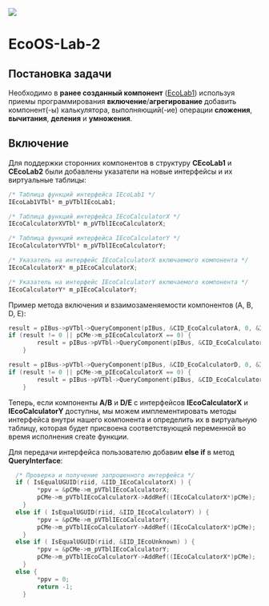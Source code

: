 ![](https://img.shields.io/badge/c-%2300599C.svg?style=for-the-badge&logo=c&logoColor=white)

# EcoOS-Lab-2

## Постановка задачи

Необходимо в **ранее созданный компонент** ([EcoLab1](https://github.com/Sparou/Eco.Lab1)) используя приемы программирования **включение**/**агрегирование** добавить компонент(-ы) калькулятора, выполняющий(-ие) операции **сложения**, **вычитания**, **деления** и **умножения**.

## Включение 

Для поддержки сторонних компонентов в структуру **CEcoLab1** и **CEcoLab2** были добавлены указатели на новые интерфейсы и их виртуальные таблицы:

```C
/* Таблица функций интерфейса IEcoLab1 */
IEcoLab1VTbl* m_pVTblIEcoLab1;

/* Таблица функций интерфейса IEcoCalculatorX */
IEcoCalculatorXVTbl* m_pVTblIEcoCalculatorX;

/* Таблица функций интерфейса IEcoCalculatorY */
IEcoCalculatorYVTbl* m_pVTblIEcoCalculatorY;

/* Указатель на интерфейс IEcoCalculatorX включаемого компонента */
IEcoCalculatorX* m_pIEcoCalculatorX;

/* Указатель на интерфейс IEcoCalculatorY включаемого компонента */
IEcoCalculatorY* m_pIEcoCalculatorY;
```
Пример метода включения и взаимозаменяемости компонентов (A, B, D, E):

```C
result = pIBus->pVTbl->QueryComponent(pIBus, &CID_EcoCalculatorA, 0, &IID_IEcoCalculatorX, (void**) &pCMe->m_pIEcoCalculatorX);
if (result != 0 || pCMe->m_pIEcoCalculatorX == 0) {
        result = pIBus->pVTbl->QueryComponent(pIBus, &CID_EcoCalculatorB, 0, &IID_IEcoCalculatorX, (void**) &pCMe->m_pIEcoCalculatorX);
    }

result = pIBus->pVTbl->QueryComponent(pIBus, &CID_EcoCalculatorD, 0, &IID_IEcoCalculatorY, (void**) &pCMe->m_pIEcoCalculatorY);
if (result != 0 || pCMe->m_pIEcoCalculatorX == 0) {
        result = pIBus->pVTbl->QueryComponent(pIBus, &CID_EcoCalculatorE, 0, &IID_IEcoCalculatorY, (void**) &pCMe->m_pIEcoCalculatorY);
    }
```

Теперь, если компоненты **A/B** и **D/E** с интерфейсов **IEcoCalculatorX** и **IEcoCalculatorY** доступны, мы можем имплементировать методы интерфейса внутри нашего компонента и определить их в виртуальную таблицу, которая будет присвоена соответствующей переменной во время исполнения create функции. 

Для передачи интерфейса пользователю добавим **else if** в метод **QueryInterface**:

```C
  /* Проверка и получение запрошенного интерфейса */
  if ( IsEqualUGUID(riid, &IID_IEcoCalculatorX) ) {
        *ppv = &pCMe->m_pVTblIEcoCalculatorX;
        pCMe->m_pVTblIEcoCalculatorX->AddRef((IEcoCalculatorX*)pCMe);
    }
  else if ( IsEqualUGUID(riid, &IID_IEcoCalculatorY) ) {
        *ppv = &pCMe->m_pVTblIEcoCalculatorY;
        pCMe->m_pVTblIEcoCalculatorY->AddRef((IEcoCalculatorX*)pCMe);
    }
  else if ( IsEqualUGUID(riid, &IID_IEcoUnknown) ) {
        *ppv = &pCMe->m_pVTblIEcoCalculatorY;
        pCMe->m_pVTblIEcoCalculatorY->AddRef((IEcoCalculatorX*)pCMe);
    }
  else {
        *ppv = 0;
        return -1;
    }
```
